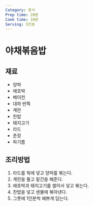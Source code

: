```yaml
---
Category: 중식
Prep time: 20분
Cook time: 10분
Serving: 5인분
---
```


# 야채볶음밥

## 재료
 * 양파
 * 애호박
 * 베이컨
 * 대파 반쪽
 * 계란
 * 찬밥
 * 돼지고기
 * 라드
 * 춘장
 * 파기름

## 조리방법
1. 라드를 웍에 넣고 양파를 볶는다.
2. 계란을 풀고 밑간을 해준다.
3. 애호박과 돼지고기를 썰어서 넣고 볶는다.
4. 찬밥을 넣고 센불에 볶아낸다.
5. 그릇에 1인분씩 예쁘게 담는다.

